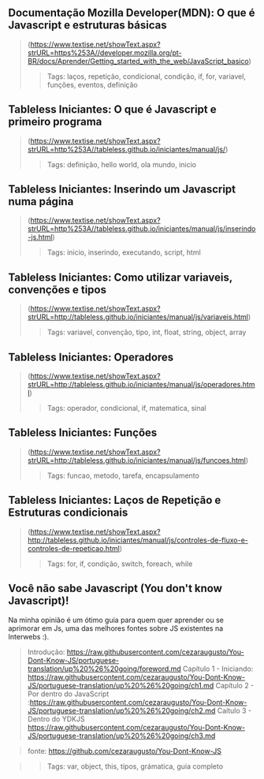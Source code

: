 ## Documentação Mozilla Developer(MDN): O que é Javascript e estruturas básicas
> (https://www.textise.net/showText.aspx?strURL=https%253A//developer.mozilla.org/pt-BR/docs/Aprender/Getting_started_with_the_web/JavaScript_basico)
>> Tags: laços, repetição, condicional, condição, if, for, variavel, funções, eventos, definição


## Tableless Iniciantes: O que é Javascript e primeiro programa
> (https://www.textise.net/showText.aspx?strURL=http%253A//tableless.github.io/iniciantes/manual/js/)
>> Tags: definição, hello world, ola mundo, inicio


## Tableless Iniciantes: Inserindo um Javascript numa página
> (https://www.textise.net/showText.aspx?strURL=http%253A//tableless.github.io/iniciantes/manual/js/inserindo-js.html)
>> Tags: inicio, inserindo, executando, script, html


## Tableless Iniciantes: Como utilizar variaveis, convenções e tipos
> (https://www.textise.net/showText.aspx?strURL=http://tableless.github.io/iniciantes/manual/js/variaveis.html)
>> Tags: variavel, convenção, tipo, int, float, string, object, array


## Tableless Iniciantes: Operadores
> (https://www.textise.net/showText.aspx?strURL=http://tableless.github.io/iniciantes/manual/js/operadores.html)
>> Tags: operador, condicional, if, matematica, sinal


## Tableless Iniciantes: Funções
> (https://www.textise.net/showText.aspx?strURL=http://tableless.github.io/iniciantes/manual/js/funcoes.html)
>> Tags: funcao, metodo, tarefa, encapsulamento


## Tableless Iniciantes: Laços de Repetição e Estruturas condicionais
> (https://www.textise.net/showText.aspx?http://tableless.github.io/iniciantes/manual/js/controles-de-fluxo-e-controles-de-repeticao.html)
>> Tags: for, if, condição, switch, foreach, while

## Você não sabe Javascript (You don't know Javascript)!
Na minha opinião é um ótimo guia para quem quer aprender ou se aprimorar em Js, uma das melhores fontes sobre JS existentes na Interwebs :).
> Introdução: https://raw.githubusercontent.com/cezaraugusto/You-Dont-Know-JS/portuguese-translation/up%20%26%20going/foreword.md
> Capítulo 1 - Iniciando: https://raw.githubusercontent.com/cezaraugusto/You-Dont-Know-JS/portuguese-translation/up%20%26%20going/ch1.md
> Capítulo 2 - Por dentro do JavaScript :https://raw.githubusercontent.com/cezaraugusto/You-Dont-Know-JS/portuguese-translation/up%20%26%20going/ch2.md
> Caítulo 3 - Dentro do YDKJS  https://raw.githubusercontent.com/cezaraugusto/You-Dont-Know-JS/portuguese-translation/up%20%26%20going/ch3.md

> fonte: https://github.com/cezaraugusto/You-Dont-Know-JS

>> Tags: var, object, this, tipos, grámatica, guia completo
